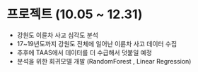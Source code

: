 # 프로젝트 (10.05 ~ 12.31) 

  - 강원도 이륜차 사고 심각도 분석
  - 17~19년도까지 강원도 전체에 일어난 이륜차 사고 데이터 수집 
  - 추후에 TAAS에서 데이터를 더 수급해서 덧붙일 예정 
  - 분석을 위한 회귀모델 개발 (RandomForest , Linear Regression)
